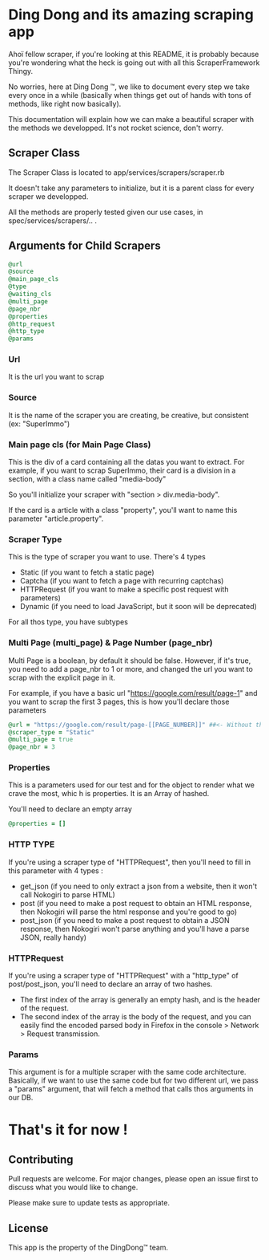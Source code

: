# Ding Dong and its amazing scraping app

Ahoï fellow scraper, if you're looking at this README, it is probably because you're wondering what the heck is going out with all this ScraperFramework Thingy. 

No worries, here at Ding Dong ™, we like to document every step we take every once in a while (basically when things get out of hands with tons of methods, like right now basically).

This documentation will explain how we can make a beautiful scraper with the methods we developped. It's not rocket science, don't worry.

## Scraper Class

The Scraper Class is located to app/services/scrapers/scraper.rb

It doesn't take any parameters to initialize, but it is a parent class for every scraper we developped. 

All the methods are properly tested given our use cases, in spec/services/scrapers/.. .

## Arguments for Child Scrapers 

```ruby
@url
@source
@main_page_cls
@type
@waiting_cls
@multi_page
@page_nbr
@properties
@http_request
@http_type
@params
```
### Url
It is the url you want to scrap 

### Source
It is the name of the scraper you are creating, be creative, but consistent (ex: "SuperImmo")

### Main page cls (for Main Page Class)
This is the div of a card containing all the datas you want to extract. For example, if you want to scrap SuperImmo, their card is a division in a section, with a class name called "media-body"

So you'll initialize your scraper with "section > div.media-body".

If the card is a article with a class "property", you'll want to name this parameter "article.property". 

### Scraper Type
This is the type of scraper you want to use. There's 4 types 
- Static (if you want to fetch a static page)
- Captcha (if you want to fetch a page with recurring captchas)
- HTTPRequest (if you want to make a specific post request with parameters)
- Dynamic (if you need to load JavaScript, but it soon will be deprecated)

For all thos type, you have subtypes

### Multi Page (multi_page) & Page Number (page_nbr)
Multi Page is a boolean, by default it should be false. 
However, if it's true, you need to add a page_nbr to 1 or more, and changed the url you want to scrap with the explicit page in it.

For example, if you have a basic url "https://google.com/result/page-1" and you want to scrap the first 3 pages, this is how you'll declare those parameters
```ruby
@url = "https://google.com/result/page-[[PAGE_NUMBER]]" ##<- Without this, the scrapper won't work
@scraper_type = "Static"
@multi_page = true
@page_nbr = 3
```

### Properties
This is a parameters used for our test and for the object to render what we crave the most, whic h is properties. It is an Array of hashed.

You'll need to declare an empty array
```ruby
@properties = []
```

### HTTP TYPE
If you're using a scraper type of "HTTPRequest", then you'll need to fill in this parameter with 4 types :
- get_json (if you need to only extract a json from a website, then it won't call Nokogiri to parse HTML)
- post (if you need to make a post request to obtain an HTML response, then Nokogiri will parse the html response and you're good to go)
- post_json (if you need to make a post request to obtain a JSON response, then Nokogiri won't parse anything and you'll have a parse JSON, really handy)

### HTTPRequest
If you're using a scraper type of "HTTPRequest" with a "http_type" of post/post_json, you'll need to declare an array of two hashes. 
- The first index of the array is generally an empty hash, and is the header of the request.
- The second index of the array is the body of the request, and you can easily find the encoded parsed body in Firefox in the console > Network > Request transmission.

### Params
This argument is for a multiple scraper with the same code architecture. Basically, if we want to use the same code but for two different url, we pass a "params" argument, that will fetch a method that calls thos arguments in our DB. 



# That's it for now !

## Contributing
Pull requests are welcome. For major changes, please open an issue first to discuss what you would like to change.

Please make sure to update tests as appropriate.

## License
This app is the property of the DingDong™ team.